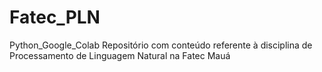 # Fatec_PLN
Python_Google_Colab
Repositório com conteúdo referente à disciplina de Processamento de Linguagem Natural na Fatec Mauá
